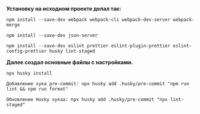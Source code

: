 **Установку на исходном проекте делал так:**

```npm install --save-dev webpack webpack-cli webpack-dev-server webpack-merge```

```npm install --save-dev json-server```

```npm install --save-dev eslint prettier eslint-plugin-prettier eslint-config-prettier husky lint-staged```

**Далее создал основные файлы с настройками.**

```npx husky install```

```Добавление хука pre-commit: npx husky add .husky/pre-commit "npm run lint && npm run format"```

```Обновление Husky хукаа: npx husky add .husky/pre-commit "npx lint-staged"```
